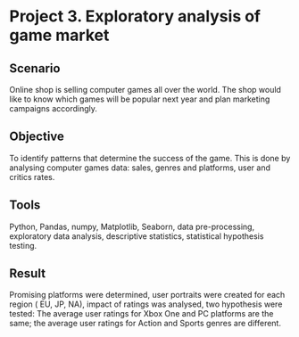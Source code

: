 # Project 3. Exploratory analysis of game market

## Scenario
Online shop is selling computer games all over the world. The shop would like to know which games will be popular next year and plan marketing campaigns accordingly.

## Objective  
To identify patterns that determine the success of the game. This is done by analysing computer games data: sales, genres and platforms, user and critics rates.


## Tools
Python, Pandas, numpy, Matplotlib, Seaborn, data pre-processing, exploratory data analysis, descriptive statistics, statistical hypothesis testing.

## Result
Promising platforms were determined, user portraits were created for each region ( EU, JP, NA),  impact of ratings was analysed, two hypothesis were tested: The average user ratings for Xbox One and PC platforms are the same; the average user ratings for Action and Sports genres are different. 
